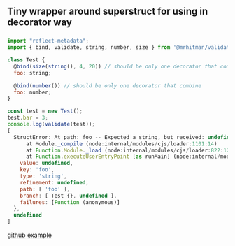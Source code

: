## Tiny wrapper around superstruct for using in decorator way
###

```js
import "reflect-metadata";
import { bind, validate, string, number, size } from '@mrhitman/validator';

class Test {
  @bind(size(string(), 4, 20)) // should be only one decorator that combine 
  foo: string;

  @bind(number()) // should be only one decorator that combine 
  foo: number;
}

const test = new Test();
test.bar = 3;
console.log(validate(test));
[
  StructError: At path: foo -- Expected a string, but received: undefined
      at Module._compile (node:internal/modules/cjs/loader:1101:14)
      at Function.Module._load (node:internal/modules/cjs/loader:822:12)
      at Function.executeUserEntryPoint [as runMain] (node:internal/modules/run_main:79:12) {
    value: undefined,
    key: 'foo',
    type: 'string',
    refinement: undefined,
    path: [ 'foo' ],
    branch: [ Test {}, undefined ],
    failures: [Function (anonymous)]
  },
  undefined
]
```

[github](https://github.com/mrhitman/lite-validator)
[example](https://github.com/mrhitman/lite-validator/blob/main/src/example.ts)
